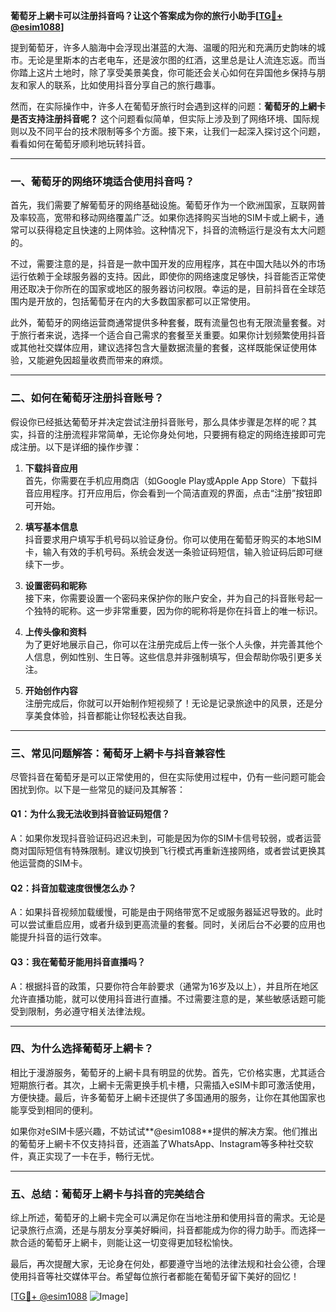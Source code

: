 **葡萄牙上網卡可以注册抖音吗？让这个答案成为你的旅行小助手[[TG💪+ @esim1088](https://t.me/s/esim1088)]**

提到葡萄牙，许多人脑海中会浮现出湛蓝的大海、温暖的阳光和充满历史韵味的城市。无论是里斯本的古老电车，还是波尔图的红酒，这里总是让人流连忘返。而当你踏上这片土地时，除了享受美景美食，你可能还会关心如何在异国他乡保持与朋友和家人的联系，比如使用抖音分享自己的旅行趣事。

然而，在实际操作中，许多人在葡萄牙旅行时会遇到这样的问题：**葡萄牙的上網卡是否支持注册抖音呢？** 这个问题看似简单，但实际上涉及到了网络环境、国际规则以及不同平台的技术限制等多个方面。接下来，让我们一起深入探讨这个问题，看看如何在葡萄牙顺利地玩转抖音。

---

### **一、葡萄牙的网络环境适合使用抖音吗？**

首先，我们需要了解葡萄牙的网络基础设施。葡萄牙作为一个欧洲国家，互联网普及率较高，宽带和移动网络覆盖广泛。如果你选择购买当地的SIM卡或上網卡，通常可以获得稳定且快速的上网体验。这种情况下，抖音的流畅运行是没有太大问题的。

不过，需要注意的是，抖音是一款中国开发的应用程序，其在中国大陆以外的市场运行依赖于全球服务器的支持。因此，即使你的网络速度足够快，抖音能否正常使用还取决于你所在的国家或地区的服务器访问权限。幸运的是，目前抖音在全球范围内是开放的，包括葡萄牙在内的大多数国家都可以正常使用。

此外，葡萄牙的网络运营商通常提供多种套餐，既有流量包也有无限流量套餐。对于旅行者来说，选择一个适合自己需求的套餐至关重要。如果你计划频繁使用抖音或其他社交媒体应用，建议选择包含大量数据流量的套餐，这样既能保证使用体验，又能避免因超量收费而带来的麻烦。

---

### **二、如何在葡萄牙注册抖音账号？**

假设你已经抵达葡萄牙并决定尝试注册抖音账号，那么具体步骤是怎样的呢？其实，抖音的注册流程非常简单，无论你身处何地，只要拥有稳定的网络连接即可完成注册。以下是详细的操作步骤：

1. **下载抖音应用**  
   首先，你需要在手机应用商店（如Google Play或Apple App Store）下载抖音应用程序。打开应用后，你会看到一个简洁直观的界面，点击“注册”按钮即可开始。

2. **填写基本信息**  
   抖音要求用户填写手机号码以验证身份。你可以使用在葡萄牙购买的本地SIM卡，输入有效的手机号码。系统会发送一条验证码短信，输入验证码后即可继续下一步。

3. **设置密码和昵称**  
   接下来，你需要设置一个密码来保护你的账户安全，并为自己的抖音账号起一个独特的昵称。这一步非常重要，因为你的昵称将是你在抖音上的唯一标识。

4. **上传头像和资料**  
   为了更好地展示自己，你可以在注册完成后上传一张个人头像，并完善其他个人信息，例如性别、生日等。这些信息并非强制填写，但会帮助你吸引更多关注。

5. **开始创作内容**  
   注册完成后，你就可以开始制作短视频了！无论是记录旅途中的风景，还是分享美食体验，抖音都能让你轻松表达自我。

---

### **三、常见问题解答：葡萄牙上網卡与抖音兼容性**

尽管抖音在葡萄牙是可以正常使用的，但在实际使用过程中，仍有一些问题可能会困扰到你。以下是一些常见的疑问及其解答：

#### **Q1：为什么我无法收到抖音验证码短信？**
A：如果你发现抖音验证码迟迟未到，可能是因为你的SIM卡信号较弱，或者运营商对国际短信有特殊限制。建议切换到飞行模式再重新连接网络，或者尝试更换其他运营商的SIM卡。

#### **Q2：抖音加载速度很慢怎么办？**
A：如果抖音视频加载缓慢，可能是由于网络带宽不足或服务器延迟导致的。此时可以尝试重启应用，或者升级到更高流量的套餐。同时，关闭后台不必要的应用也能提升抖音的运行效率。

#### **Q3：我在葡萄牙能用抖音直播吗？**
A：根据抖音的政策，只要你符合年龄要求（通常为16岁及以上），并且所在地区允许直播功能，就可以使用抖音进行直播。不过需要注意的是，某些敏感话题可能受到限制，务必遵守相关法律法规。

---

### **四、为什么选择葡萄牙上網卡？**

相比于漫游服务，葡萄牙的上網卡具有明显的优势。首先，它价格实惠，尤其适合短期旅行者。其次，上網卡无需更换手机卡槽，只需插入eSIM卡即可激活使用，方便快捷。最后，许多葡萄牙上網卡还提供了多国通用的服务，让你在其他国家也能享受到相同的便利。

如果你对eSIM卡感兴趣，不妨试试**@esim1088**提供的解决方案。他们推出的葡萄牙上網卡不仅支持抖音，还涵盖了WhatsApp、Instagram等多种社交软件，真正实现了一卡在手，畅行无忧。

---

### **五、总结：葡萄牙上網卡与抖音的完美结合**

综上所述，葡萄牙的上網卡完全可以满足你在当地注册和使用抖音的需求。无论是记录旅行点滴，还是与朋友分享美好瞬间，抖音都能成为你的得力助手。而选择一款合适的葡萄牙上網卡，则能让这一切变得更加轻松愉快。

最后，再次提醒大家，无论身在何处，都要遵守当地的法律法规和社会公德，合理使用抖音等社交媒体平台。希望每位旅行者都能在葡萄牙留下美好的回忆！

[[TG💪+ @esim1088](https://t.me/s/esim1088) ![Image](https://i.postimg.cc/4NQfJmqS/Snipaste-2025-05-13-00-14-12.png)]